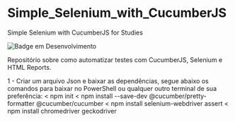 # Simple_Selenium_with_CucumberJS
Simple Selenium with CucumberJS for Studies

![Badge em Desenvolvimento](http://img.shields.io/static/v1?label=STATUS&message=EM%20DESENVOLVIMENTO&color=GREEN&style=for-the-badge)

Repositório sobre como automatizar testes com CucumberJS, Selenium e HTML Reports.

1 - Criar um arquivo Json e baixar as dependências, segue abaixo os comandos para baixar no PowerShell ou qualquer outro terminal de sua preferência:
< npm init
< npm install --save-dev @cucumber/pretty-formatter @cucumber/cucumber
< npm install selenium-webdriver assert
< npm install chromedriver geckodriver 



